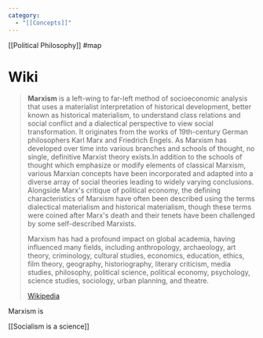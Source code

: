 ```yaml
---
category:
  - "[[Concepts]]"
---
```



[[Political Philosophy]]
#map 

# Wiki

> **Marxism** is a left-wing to far-left method of socioeconomic analysis that uses a materialist interpretation of historical development, better known as historical materialism, to understand class relations and social conflict and a dialectical perspective to view social transformation. It originates from the works of 19th-century German philosophers Karl Marx and Friedrich Engels. As Marxism has developed over time into various branches and schools of thought, no single, definitive Marxist theory exists.In addition to the schools of thought which emphasize or modify elements of classical Marxism, various Marxian concepts have been incorporated and adapted into a diverse array of social theories leading to widely varying conclusions. Alongside Marx's critique of political economy, the defining characteristics of Marxism have often been described using the terms dialectical materialism and historical materialism, though these terms were coined after Marx's death and their tenets have been challenged by some self-described Marxists.
>
> Marxism has had a profound impact on global academia, having influenced many fields, including anthropology, archaeology, art theory, criminology, cultural studies, economics, education, ethics, film theory, geography, historiography, literary criticism, media studies, philosophy, political science, political economy, psychology, science studies, sociology, urban planning, and theatre.
>
> [Wikipedia](https://en.wikipedia.org/wiki/Marxism) 


Marxism is 


[[Socialism is a science]]